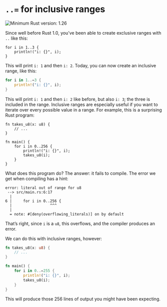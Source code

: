 # `..=` for inclusive ranges

![Minimum Rust version: 1.26](https://img.shields.io/badge/Minimum%20Rust%20Version-1.26-brightgreen.svg)

Since well before Rust 1.0, you’ve been able to create exclusive ranges with
`..` like this:

```
for i in 1..3 {
    println!("i: {}", i);
}
```

This will print `i: 1` and then `i: 2`. Today, you can now create an
inclusive range, like this:

```rust
for i in 1..=3 {
    println!("i: {}", i);
}
```

This will print `i: 1` and then `i: 2` like before, but also `i: 3`; the
three is included in the range. Inclusive ranges are especially useful if you
want to iterate over every possible value in a range. For example, this is a
surprising Rust program:

```rust,compile_fail
fn takes_u8(x: u8) {
    // ...
}

fn main() {
    for i in 0..256 {
        println!("i: {}", i);
        takes_u8(i);
    }
}
```

What does this program do? The answer: it fails to compile. The error we get
when compiling has a hint:

```text
error: literal out of range for u8
 --> src/main.rs:6:17
  |
6 |     for i in 0..256 {
  |                 ^^^
  |
  = note: #[deny(overflowing_literals)] on by default
```

That’s right, since `i` is a `u8`, this overflows, and the compiler produces
an error.

We can do this with inclusive ranges, however:

```rust
fn takes_u8(x: u8) {
    // ...
}

fn main() {
    for i in 0..=255 {
        println!("i: {}", i);
        takes_u8(i);
    }
}
```

This will produce those 256 lines of output you might have been expecting.
